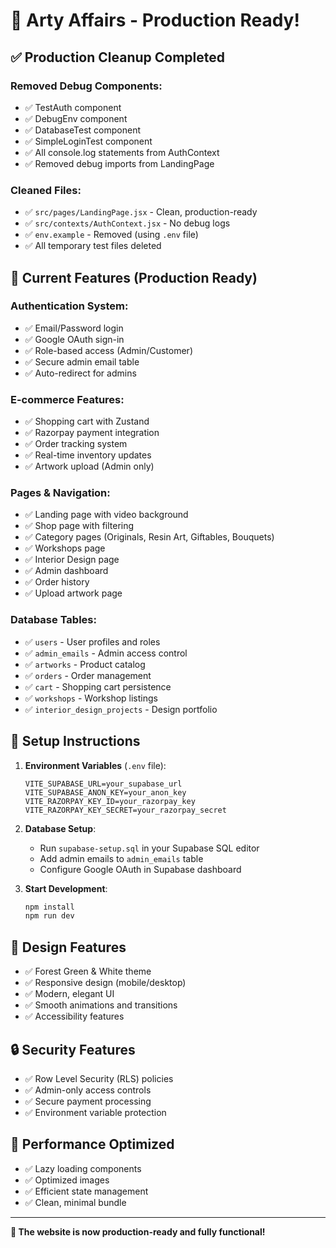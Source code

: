 # 🚀 Arty Affairs - Production Ready!

## ✅ **Production Cleanup Completed**

### **Removed Debug Components:**
- ✅ TestAuth component
- ✅ DebugEnv component  
- ✅ DatabaseTest component
- ✅ SimpleLoginTest component
- ✅ All console.log statements from AuthContext
- ✅ Removed debug imports from LandingPage

### **Cleaned Files:**
- ✅ `src/pages/LandingPage.jsx` - Clean, production-ready
- ✅ `src/contexts/AuthContext.jsx` - No debug logs
- ✅ `env.example` - Removed (using `.env` file)
- ✅ All temporary test files deleted

## 🎯 **Current Features (Production Ready)**

### **Authentication System:**
- ✅ Email/Password login
- ✅ Google OAuth sign-in
- ✅ Role-based access (Admin/Customer)
- ✅ Secure admin email table
- ✅ Auto-redirect for admins

### **E-commerce Features:**
- ✅ Shopping cart with Zustand
- ✅ Razorpay payment integration
- ✅ Order tracking system
- ✅ Real-time inventory updates
- ✅ Artwork upload (Admin only)

### **Pages & Navigation:**
- ✅ Landing page with video background
- ✅ Shop page with filtering
- ✅ Category pages (Originals, Resin Art, Giftables, Bouquets)
- ✅ Workshops page
- ✅ Interior Design page
- ✅ Admin dashboard
- ✅ Order history
- ✅ Upload artwork page

### **Database Tables:**
- ✅ `users` - User profiles and roles
- ✅ `admin_emails` - Admin access control
- ✅ `artworks` - Product catalog
- ✅ `orders` - Order management
- ✅ `cart` - Shopping cart persistence
- ✅ `workshops` - Workshop listings
- ✅ `interior_design_projects` - Design portfolio

## 🔧 **Setup Instructions**

1. **Environment Variables** (`.env` file):
   ```
   VITE_SUPABASE_URL=your_supabase_url
   VITE_SUPABASE_ANON_KEY=your_anon_key
   VITE_RAZORPAY_KEY_ID=your_razorpay_key
   VITE_RAZORPAY_KEY_SECRET=your_razorpay_secret
   ```

2. **Database Setup**:
   - Run `supabase-setup.sql` in your Supabase SQL editor
   - Add admin emails to `admin_emails` table
   - Configure Google OAuth in Supabase dashboard

3. **Start Development**:
   ```bash
   npm install
   npm run dev
   ```

## 🎨 **Design Features**
- ✅ Forest Green & White theme
- ✅ Responsive design (mobile/desktop)
- ✅ Modern, elegant UI
- ✅ Smooth animations and transitions
- ✅ Accessibility features

## 🔒 **Security Features**
- ✅ Row Level Security (RLS) policies
- ✅ Admin-only access controls
- ✅ Secure payment processing
- ✅ Environment variable protection

## 📱 **Performance Optimized**
- ✅ Lazy loading components
- ✅ Optimized images
- ✅ Efficient state management
- ✅ Clean, minimal bundle

---

**🎉 The website is now production-ready and fully functional!**
